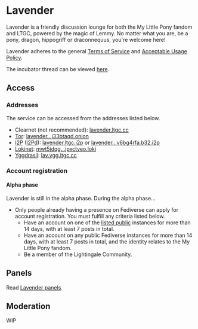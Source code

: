 # Lavender
Lavender is a friendly discussion lounge for both the My Little Pony fandom and LTGC, powered by the magic of Lemmy. No matter what you are, be a pony, dragon, hippogriff or draconnequus, you're welcome here!

Lavender adheres to the general [Terms of Service](/ltgc/tos.md) and [Acceptable Usage Policy](/ltgc/aup.md).

The incubator thread can be viewed [here](https://github.com/ltgcgo/incubator/issues/1).

## Access
### Addresses
The service can be accessed from the addresses listed below.

* Clearnet (not recommended): [lavender.ltgc.cc](https://lavender.ltgc.cc)
* [Tor](https://torproject.org): [lavender...j33btaqd.onion](https://lavenderrhgg7cr5yb6suidzwi3znetl5jv3t2id6vnv6iepj33btaqd.onion)
* [I2P](https://geti2p.net) ([I2Pd](https://i2pd.website/)): [lavender.ltgc.i2p](https://lavender.ltgc.i2p) or [lavender...v6bg4rfa.b32.i2p](https://lavenderhkhmbjscgagcrvw6jkl4a4jlbewtp5ksfxspv6bg4rfa.b32.i2p)
* [Lokinet](https://lokinet.org): [mwt5jdqg...jpxctyeo.loki](https://mwt5jdqgi49zwezkx3m8w816uquxah51oaiifymtsdohjpxctyeo.loki)
* [Yggdrasil](https://yggdrasil-network.github.io): [lav.ygg.ltgc.cc](https://lav.ygg.ltgc.cc)

### Account registration
#### Alpha phase
Lavender is still in the alpha phase. During the alpha phase...

- Only people already having a presence on Fediverse can apply for account registration. You must fulfill any criteria listed below.
  - Have an account on one of the [listed public](https://fedi.ponysearch.eu/next) instances for more than 14 days, with at least 7 posts in total.
  - Have an account on any public Fediverse instances for more than 14 days, with at least 7 posts in total, and the identity relates to the My Little Pony fandom.
  - Be a member of the Lightingale Community.

## Panels
Read [Lavender panels](./panel.md).

## Moderation
WIP